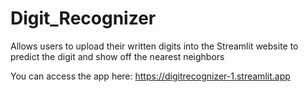 # Digit_Recognizer
Allows users to upload their written digits into the Streamlit website to predict the digit and show off the nearest neighbors

You can access the app here: https://digitrecognizer-1.streamlit.app
